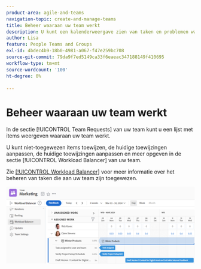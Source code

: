 ```yaml
---
product-area: agile-and-teams
navigation-topic: create-and-manage-teams
title: Beheer waaraan uw team werkt
description: U kunt een kalenderweergave zien van taken en problemen waaraan uw team momenteel werkt. U kunt niet-toegewezen items toewijzen, huidige toewijzingen aanpassen, huidige toewijzingen aanpassen en meer.
author: Lisa
feature: People Teams and Groups
exl-id: 4bdec4b9-18b0-4981-a067-f47e259bc708
source-git-commit: 79da9f7ed5149ca33f6eaeac347188149f410695
workflow-type: tm+mt
source-wordcount: '100'
ht-degree: 0%

---
```


# Beheer waaraan uw team werkt

In de sectie [!UICONTROL Team Requests] van uw team kunt u een lijst met items weergeven waaraan uw team werkt.

U kunt niet-toegewezen items toewijzen, de huidige toewijzingen aanpassen, de huidige toewijzingen aanpassen en meer opgeven in de sectie [!UICONTROL Workload Balancer] van uw team.

Zie [[!UICONTROL Workload Balancer]](../../resource-mgmt/workload-balancer/assign-work-in-workload-balancer.md) voor meer informatie over het beheren van taken die aan uw team zijn toegewezen.

![ pagina van het Team die de Balancer van de Werkbelasting toont ](assets/team-page-workload-balancer.png)
